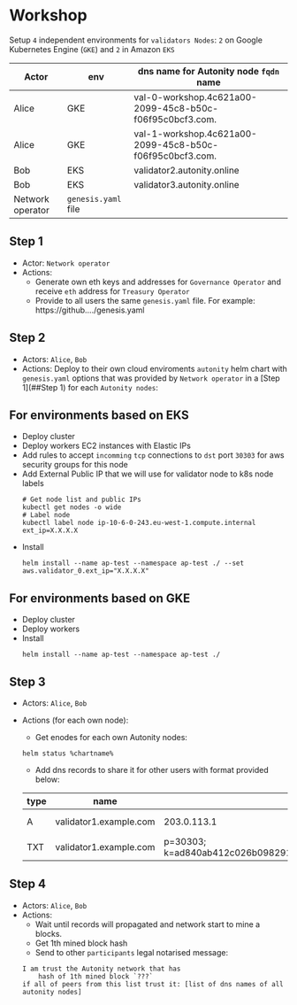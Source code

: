 # Workshop

Setup `4` independent environments for `validators Nodes`: `2` on Google Kubernetes Engine (`GKE`) and `2` in Amazon `EKS`


| Actor | env | dns name for Autonity node `fqdn` name| 
|-------|-----|-------------------------------------| 
| Alice | GKE | val-0-workshop.4c621a00-2099-45c8-b50c-f06f95c0bcf3.com. | 
| Alice | GKE | val-1-workshop.4c621a00-2099-45c8-b50c-f06f95c0bcf3.com. | 
| Bob   | EKS | validator2.autonity.online |
| Bob   | EKS | validator3.autonity.online |
| Network operator | `genesis.yaml` file   | |

## Step 1
* Actor: `Network operator`
* Actions:
  * Generate own eth keys and addresses for `Governance Operator` and receive `eth` address for `Treasury Operator`
  * Provide to all users the same `genesis.yaml` file. For example: https://github..../genesis.yaml 

## Step 2
* Actors: `Alice`, `Bob`
* Actions: Deploy to their own cloud enviroments `autonity` helm chart with `genesis.yaml` options that was provided
by `Network operator` in a [Step 1](##Step 1) for each `Autonity nodes`:


## For environments based on EKS
* Deploy cluster
* Deploy workers EC2 instances with Elastic IPs
* Add rules to accept `incomming` `tcp`  connections to `dst` port `30303` for aws security groups for this node
* Add External Public IP that we will use for validator node to k8s node labels
    ```shell script
    # Get node list and public IPs
    kubectl get nodes -o wide
    # Label node
    kubectl label node ip-10-6-0-243.eu-west-1.compute.internal ext_ip=X.X.X.X
    ```
* Install
    ```shell script
    helm install --name ap-test --namespace ap-test ./ --set aws.validator_0.ext_ip="X.X.X.X"
    ```

## For environments based on GKE
* Deploy cluster
* Deploy workers
* Install
    ```shell script
    helm install --name ap-test --namespace ap-test ./
    ```

## Step 3
* Actors: `Alice`, `Bob`
* Actions (for each own node): 
  * Get enodes for each own Autonity nodes:
  ```shell script
  helm status %chartname%
  ```
  * Add dns records to share it for other users with format provided below:
  
  | type | name | value | TTL |
  |------|-------------------|-------------|---|
  | A    | validator1.example.com      | 203.0.113.1 | 1 min |
  | TXT  | validator1.example.com  |p=30303; k=ad840ab412c026b098291f5ab56f923214469c61d4a8be41334c9a00e2dc84a8ff9a5035b3683184ea79902436454a7a00e966de45ff46dbd118e426edd4b2d0| 1 min |
 
## Step 4
* Actors: `Alice`, `Bob`
* Actions:
  * Wait until records will propagated and network start to mine a blocks.
  * Get 1th mined block hash
  * Send to other `participants` legal notarised message:
  ```shell script
  I am trust the Autonity network that has
      hash of 1th mined block `???` 
  if all of peers from this list trust it: [list of dns names of all autonity nodes]
  ```
